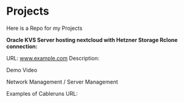# Projects
Here is a Repo for my Projects



**Oracle KVS Server hosting nextcloud with Hetzner Storage Rclone connection:**

URL: www.example.com
Description:

Demo Video






Network Management / Server Management

Examples of Cableruns
URL: 


